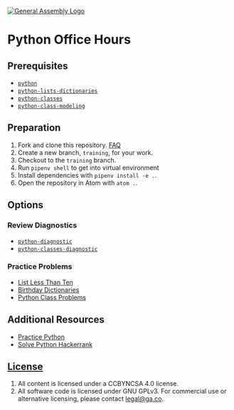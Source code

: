 [![General Assembly Logo](https://camo.githubusercontent.com/1a91b05b8f4d44b5bbfb83abac2b0996d8e26c92/687474703a2f2f692e696d6775722e636f6d2f6b6538555354712e706e67)](https://generalassemb.ly/education/web-development-immersive)

# Python Office Hours

## Prerequisites

- [`python`](https://git.generalassemb.ly/ga-wdi-boston/python)
- [`python-lists-dictionaries`](https://git.generalassemb.ly/ga-wdi-boston/python-lists-dictionaries)
- [`python-classes`](https://git.generalassemb.ly/ga-wdi-boston/python-classes)
- [`python-class-modeling`](https://git.generalassemb.ly/ga-wdi-boston/python-class-modeling)

## Preparation

1. Fork and clone this repository.
 [FAQ](https://github.com/ga-wdi-boston/meta/wiki/ForkAndClone)
1. Create a new branch, `training`, for your work.
1. Checkout to the `training` branch.
1. Run `pipenv shell` to get into virtual environment
1. Install dependencies with `pipenv install -e .`.
1. Open the repository in Atom with `atom .`.

## Options

### Review Diagnostics

- [`python-diagnostic`](https://git.generalassemb.ly/ga-wdi-boston/python-diagnostic)
- [`python-classes-diagnostic`](https://git.generalassemb.ly/ga-wdi-boston/python-classes-diagnostic)

### Practice Problems

- [List Less Than Ten](https://www.practicepython.org/exercise/2014/02/15/03-list-less-than-ten.html)
- [Birthday Dictionaries](https://www.practicepython.org/exercise/2017/01/24/33-birthday-dictionaries.html)
- [Python Class Problems](https://www.codesdope.com/practice/python-your-class/)

## Additional Resources

- [Practice Python](https://www.practicepython.org/)
- [Solve Python Hackerrank](https://www.hackerrank.com/domains/python)

## [License](LICENSE)

1.  All content is licensed under a CC­BY­NC­SA 4.0 license.
1.  All software code is licensed under GNU GPLv3. For commercial use or
    alternative licensing, please contact legal@ga.co.
